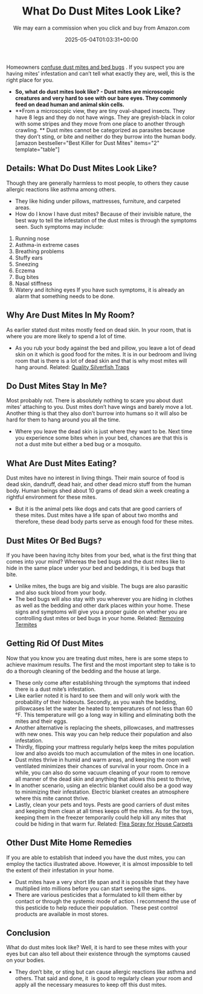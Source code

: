 ﻿---
author: We may earn a commission when you click and buy from Amazon.com
layout: post
title: What Do Dust Mites Look Like?
date: '2025-05-04T01:03:31+00:00'
categories:
- Guide
- Mites
tags: []
slug: /what-do-dust-mites-look-like/
lastmod: 2025-05-07T12:21:28+03:00
---

Homeowners
[confuse dust mites and bed bugs](https://pestpolicy.com/bed-bugs-vs-mites/)
. If you suspect you are having mites’ infestation and can’t tell what exactly they are, well, this is the right place for you.
- **So, what do dust mites look like? - Dust mites are microscopic creatures and very hard to see with our bare eyes. They commonly feed on dead human and animal skin cells.**
- **From a microscopic view, they are tiny oval-shaped insects. They have 8 legs and they do not have wings. They are greyish-black in color with some stripes and they move from one place to another through crawling. **
Dust mites cannot be categorized as parasites because they don’t sting, or bite and neither do they burrow into the human body.
[amazon bestseller="Best Killer for Dust Mites" items="2" template="table"]
## Details: What Do Dust Mites Look Like?
Though they are generally harmless to most people, to others they cause allergic reactions like asthma among others.
- They like hiding under pillows, mattresses, furniture, and carpeted areas.
- How do I know I have dust mites? Because of their invisible nature, the best way to tell the infestation of the dust mites is through the symptoms seen.
Such symptoms may include:
1. Running nose
2. Asthma-in extreme cases
3. Breathing problems
4. Stuffy ears
5. Sneezing
6. Eczema
7. Bug bites
8. Nasal stiffness
9. Watery and itching eyes
If you have such symptoms, it is already an alarm that something needs to be done.
## Why Are Dust Mites In My Room?
As earlier stated dust mites mostly feed on dead skin. In your room, that is where you are more likely to spend a lot of time.
- As you rub your body against the bed and pillow, you leave a lot of dead skin on it which is good food for the mites.
It is in our bedroom and living room that is there is a lot of dead skin and that is why most mites will hang around.
Related:
[Quality Silverfish Traps](https://pestpolicy.com/best-silverfish-traps/)
## Do Dust Mites Stay In Me?
Most probably not. There is absolutely nothing to scare you about dust mites’ attaching to you. Dust mites don’t have wings and barely move a lot.
Another thing is that they also don’t burrow into humans so it will also be hard for them to hang around you all the time.
- Where you leave the dead skin is just where they want to be.
Next time you experience some bites when in your bed, chances are that this is not a dust mite but either a bed bug or a mosquito.
## What Are Dust Mites Eating?
Dust mites have no interest in living things. Their main source of food is dead skin, dandruff, dead hair, and other dead micro stuff from the human body.
Human beings shed about 10 grams of dead skin a week creating a rightful environment for these mites.
- But it is the animal pets like dogs and cats that are good carriers of these mites.
Dust mites have a life span of about two months and therefore, these dead body parts serve as enough food for these mites.
## Dust Mites Or Bed Bugs?
If you have been having itchy bites from your bed, what is the first thing that comes into your mind?
Whereas the bed bugs and the dust mites like to hide in the same place under your bed and beddings, it is bed bugs that bite.
- Unlike mites, the bugs are big and visible. The bugs are also parasitic and also suck blood from your body.
- The bed bugs will also stay with you wherever you are hiding in clothes as well as the bedding and other dark places within your home.
These signs and symptoms will give you a proper guide on whether you are controlling dust mites or bed bugs in your home.
Related:
[Removing Termites](https://pestpolicy.com/how-to-get-rid-of-termites/)
## Getting Rid Of Dust Mites
Now that you know you are treating dust mites, here is are some steps to achieve maximum results.
The first and the most important step to take is to do a thorough cleaning of the bedding and the house at large.
- These only come after establishing through the symptoms that indeed there is a dust mite’s infestation.
- Like earlier noted it is hard to see them and will only work with the probability of their hideouts.
Secondly, as you wash the bedding, pillowcases let the water be heated to temperatures of not less than 60 °F. This temperature will go a long way in killing and eliminating both the mites and their eggs.
- Another alternative is replacing the sheets, pillowcases, and mattresses with new ones. This way you can help reduce their population and also infestation.
- Thirdly, flipping your mattress regularly helps keep the mites population low and also avoids too much accumulation of the mites in one location.
- Dust mites thrive in humid and warm areas, and keeping the room well ventilated minimizes their chances of survival in your room.
Once in a while, you can also do some vacuum cleaning of your room to remove all manner of the dead skin and anything that allows this pest to thrive,
- In another scenario, using an electric blanket could also be a good way to minimizing their infestation. Electric blanket creates an atmosphere where this mite cannot thrive.
- Lastly, clean your pets and toys. Pests are good carriers of dust mites and keeping them clean at all times keeps off the mites.
As for the toys, keeping them in the freezer temporarily could help kill any mites that could be hiding in that warm fur.
Related:
[Flea Spray for House Carpets](https://pestpolicy.com/best-flea-spray-for-house-carpets/)
## Other Dust Mite Home Remedies
If you are able to establish that indeed you have the dust mites, you can employ the tactics illustrated above.
However, it is almost impossible to tell the extent of their infestation in your home.
- Dust mites have a very short life span and it is possible that they have multiplied into millions before you can start seeing the signs.
- There are various pesticides that a formulated to kill them either by contact or through the systemic mode of action.
I recommend the use of this pesticide to help reduce their population.  These pest control products are available in most stores.
## Conclusion
What do dust mites look like? Well, it is hard to see these mites with your eyes but can also tell about their existence through the symptoms caused on your bodies.
- They don’t bite, or sting but can cause allergic reactions like asthma and others.
That said and done, it  is good to regularly clean your room and apply all the necessary measures to keep off this dust mites.